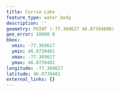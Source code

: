 ```yaml
---
title: Currie Lake
feature_type: water_body
description: ''
geometry: POINT (-77.369627 46.07394808)
geo_error: 10000.0
bbox:
  xmin: -77.369627
  ymin: 46.0739481
  xmax: -77.369627
  ymax: 46.0739481
longitude: -77.369627
latitude: 46.0739481
external_links: {}
---
```

